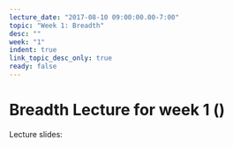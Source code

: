 ```yaml
---
lecture_date: "2017-08-10 09:00:00.00-7:00"
topic: "Week 1: Breadth"
desc: ""
week: "1"
indent: true
link_topic_desc_only: true
ready: false
---
```


# Breadth Lecture for week 1 ()

Lecture slides:
